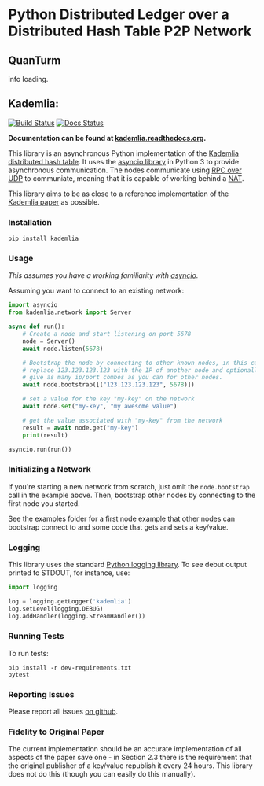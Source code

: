 # Python Distributed Ledger over a Distributed Hash Table P2P Network

## QuanTurm

info loading.

## Kademlia:
[![Build Status](https://github.com/bmuller/kademlia/actions/workflows/ci.yml/badge.svg)](https://github.com/bmuller/kademlia/actions/workflows/ci.yml)
[![Docs Status](https://readthedocs.org/projects/kademlia/badge/?version=latest)](http://kademlia.readthedocs.org)

**Documentation can be found at [kademlia.readthedocs.org](http://kademlia.readthedocs.org/).**

This library is an asynchronous Python implementation of the [Kademlia distributed hash table](http://en.wikipedia.org/wiki/Kademlia).  It uses the [asyncio library](https://docs.python.org/3/library/asyncio.html) in Python 3 to provide asynchronous communication.  The nodes communicate using [RPC over UDP](https://github.com/bmuller/rpcudp) to communiate, meaning that it is capable of working behind a [NAT](http://en.wikipedia.org/wiki/Network_address_translation).

This library aims to be as close to a reference implementation of the [Kademlia paper](http://pdos.csail.mit.edu/~petar/papers/maymounkov-kademlia-lncs.pdf) as possible.

### Installation

```
pip install kademlia
```

### Usage
*This assumes you have a working familiarity with [asyncio](https://docs.python.org/3/library/asyncio.html).*

Assuming you want to connect to an existing network:

```python
import asyncio
from kademlia.network import Server

async def run():
    # Create a node and start listening on port 5678
    node = Server()
    await node.listen(5678)

    # Bootstrap the node by connecting to other known nodes, in this case
    # replace 123.123.123.123 with the IP of another node and optionally
    # give as many ip/port combos as you can for other nodes.
    await node.bootstrap([("123.123.123.123", 5678)])

    # set a value for the key "my-key" on the network
    await node.set("my-key", "my awesome value")

    # get the value associated with "my-key" from the network
    result = await node.get("my-key")
    print(result)

asyncio.run(run())
```

### Initializing a Network
If you're starting a new network from scratch, just omit the `node.bootstrap` call in the example above.  Then, bootstrap other nodes by connecting to the first node you started.

See the examples folder for a first node example that other nodes can bootstrap connect to and some code that gets and sets a key/value.

### Logging
This library uses the standard [Python logging library](https://docs.python.org/3/library/logging.html).  To see debut output printed to STDOUT, for instance, use:

```python
import logging

log = logging.getLogger('kademlia')
log.setLevel(logging.DEBUG)
log.addHandler(logging.StreamHandler())
```

### Running Tests
To run tests:

```
pip install -r dev-requirements.txt
pytest
```

### Reporting Issues
Please report all issues [on github](https://github.com/bmuller/kademlia/issues).

### Fidelity to Original Paper
The current implementation should be an accurate implementation of all aspects of the paper save one - in Section 2.3 there is the requirement that the original publisher of a key/value republish it every 24 hours.  This library does not do this (though you can easily do this manually).
